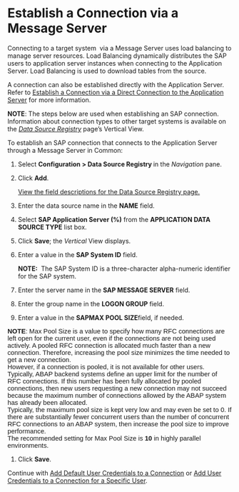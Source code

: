# Establish a Connection via a Message Server

Connecting to a target system  via a Message Server uses load balancing
to manage server resources. Load Balancing dynamically distributes the
SAP users to application server instances when connecting to the
Application Server. Load Balancing is used to download tables from the
source.

A connection can also be established directly with the Application
Server. Refer to [Establish a Connection via a Direct Connection to the
Application Server](Establish_a_Connection_Direct_Connection.htm) for
more information.

<span style="font-weight: bold;">NOTE</span>: The steps below are used
when establishing an SAP connection. Information about connection types
to other target systems is available on
the<span style="font-style: italic;"> [Data Source
Registry](../Page_Desc/Data_Source_Registry_H.htm#Data_Source_Registry_V)</span>
page’s Vertical View.

To establish an SAP connection that connects to the Application Server
through a Message Server in Common:

1.  Select <span style="font-weight: bold;">Configuration \> Data Source
    Registry </span>in the
    <span style="font-style: italic;">Navigation</span> pane.

2.  Click <span style="font-weight: bold;">Add</span>.
    
    [View the field descriptions for the Data Source Registry
    page.](../Page_Desc/Data_Source_Registry_H.htm)

3.  Enter the data source name in the
    <span style="font-weight: bold;">NAME</span> field.

4.  Select <span style="font-weight: bold;">SAP Application Server
    (%)</span> from the <span style="font-weight: bold;">APPLICATION
    DATA SOURCE TYPE</span> list box.

5.  Click <span style="font-weight: bold;">Save</span>; the
    <span style="font-style: italic;">Vertical</span> View displays.

6.  Enter a value in the <span style="font-weight: bold;">SAP System
    ID</span> field.
    
    **NOTE:**  The SAP System ID is a three-character alpha-numeric
    identifier for the SAP system.

7.  Enter the server name in the <span style="font-weight: bold;">SAP
    MESSAGE SERVER</span> field.

8.  Enter the group name in the <span style="font-weight: bold;">LOGON
    GROUP</span> field.

9.  Enter a value in the **SAPMAX POOL SIZE**field, if
needed.

<span style="font-size: 11.0pt;font-family: Arial, sans-serif;">**NOTE**:
Max Pool Size is a value to specify how many RFC connections are left
open for the current user, even if the connections are not being used
actively. A pooled RFC connection is allocated much faster than a new
connection. Therefore, increasing the pool size minimizes the time
needed to get a new connection.  
However, if a connection is pooled, it is not available for other users.
Typically, ABAP backend systems define an upper limit for the number of
RFC connections. If this number has been fully allocated by pooled
connections, then new users requesting a new connection may not succeed
because the maximum number of connections allowed by the ABAP system has
already been allocated.  
Typically, the maximum pool size is kept very low and may even be set to
0. If there are substantially fewer concurrent users than the number of
concurrent RFC connections to an ABAP system, then increase the pool
size to improve performance.  
The recommended setting for Max Pool Size is **10** in highly parallel
environments.</span>

1.  Click <span style="font-weight: bold;">Save</span>.

Continue with [Add Default User Credentials to a
Connection](Add_Default_User_Credentials_to_a_Connection.htm) or [Add
User Credentials to a Connection for a Specific
User](Add_User_Credentials_to_an_SAP_Connection_for_a_Specific_Use.htm).
